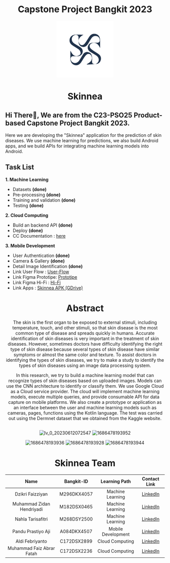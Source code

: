 <h1 align="center">Capstone Project Bangkit 2023</h1>

<p align="center">
  <img src="image/0-logo.png" alt="skinnea logo" height="180" />
</p>

<h1 align="center">Skinnea</h1>

<h2 align="left">Hi There👋, We are from the C23-PSO25 Product-based Capstone Project Bangkit 2023.</h2>
<p align="left">Here we are developing the "Skinnea" application for the prediction of skin diseases. We use machine learning for predictions, we also build Android apps, and we build APIs for integrating machine learning models into Android.</p>

<p align="left">
</p>


## **Task List**
**1. Machine Learning**
  * Datasets **(done)** 
  * Pre-processing **(done)**
  * Training and validation **(done)**
  * Testing **(done)**

**2. Cloud Computing**
  * Build an backend API **(done)**
  * Deploy **(done)**
  * CC Documentation : [here](https://github.com/Skinnea/project/tree/main/CC)

**3. Mobile Development**
  * User Authentication **(done)**
  * Camera & Gallery **(done)**
  * Detail Image Identification **(done)**
  * Link User Flow : [User-Flow](https://drive.google.com/file/d/1fXjZZIA-ndSotwL7KkOtrVXRdftfeiK6/view?usp=sharing)
  * Link Figma Prototipe: [Prototipe](https://www.figma.com/proto/EnUkq1tXmxfazQ7Uikmft5/Project-Capstone?type=design&node-id=35-117&scaling=scale-down&page-id=0%3A1&starting-point-node-id=35%3A117)
  * Link Figma Hi-Fi : [Hi-Fi](https://www.figma.com/file/EnUkq1tXmxfazQ7Uikmft5/Project-Capstone?type=design&node-id=0%3A1&t=jEphhzbAV2ql0IG2-1)
  * Link Apps : [Skinnea APK (GDrive)](https://drive.google.com/file/d/1CWNUyfLWHj1oNkrgvjzD5fcBpycawuOS/view?usp=share_link)
  
 <h1 align="center">Abstract</h1>

<div align="center">
The skin is the first organ to be exposed to external stimuli, including temperature, touch, and other stimuli, so that skin disease is the most common type of disease and spreads quickly in humans. Accurate identification of skin diseases is very important in the treatment of skin diseases. However, sometimes doctors have difficulty identifying the right type of skin disease because several types of skin disease have similar symptoms or almost the same color and texture. To assist doctors in identifying the types of skin diseases, we try to make a study to identify the types of skin diseases using an image data processing system.

In this research, we try to build a machine learning model that can recognize types of skin diseases based on uploaded images. Models can use the CNN architecture to identify or classify them. We use Google Cloud as a Cloud service provider. The cloud will implement machine learning models, execute multiple queries, and provide consumable API  for data capture on mobile platforms. We also create a prototype or application as an interface between the user and machine learning models such as cameras, pages, functions using the Kotlin language. The test was carried out using the Dermnet dataset that we obtained from the Kaggle website.

## 
![lv_0_20230612072547](https://github.com/Skinnea/project/assets/46983155/158fc5fd-69d7-4408-b593-a95b722a111e)
![1686478193952](https://github.com/Skinnea/project/assets/46983155/52761462-0890-4c0a-9091-cefed2406908)
  
![1686478193936](https://github.com/Skinnea/project/assets/46983155/8aa4e6a8-dad9-4635-a987-c6138239d4e3)
![1686478193928](https://github.com/Skinnea/project/assets/46983155/0601cef1-591e-4e03-99d7-599aeafd4c87)
![1686478193944](https://github.com/Skinnea/project/assets/46983155/469c2da2-a85c-411f-b56c-98f66badda87)

<h1 align="center">Skinnea Team</h1>

|              Name              | Bangkit-ID  |   Learning Path    |                             Contact Link                                  |
| :----------------------------: | :--------:  | :----------------: | :----------------------------------------------------------------------:  |
|        Dzikri Faizziyan        | M296DKX4057 |  Machine Learning  |[LinkedIn](https://www.linkedin.com/in/dzikri-faizziyan-9b4796202)         |
|   Muhammad Zidan Hendriyadi    | M182DSX0465 |  Machine Learning  |[LinkedIn](https://www.linkedin.com/in/muhammad-zidan-hendriyadi-3a248b234)|
|       Nahla Tarisafitri        | M268DSY2500 |  Machine Learning  |[LinkedIn](https://www.linkedin.com/in/nahlatafi)                          |
|       Pandu Prastiyo Aji       | A084DKX4507 | Mobile Development |[LinkedIn](https://www.linkedin.com/in/pandu-prastiyo-aji-3082491b0)       |
|         Aldi Febriyanto        | C172DSX2899 |  Cloud Computing   |                 [LinkedIn](https://www.linkedin.com/in/aldi-febriyanto)   |
|    Muhammad Faiz Abrar Fatah   | C172DSX2236 |  Cloud Computing   |                 [LinkedIn](https://www.linkedin.com/in/muhfaiz)           |
</div>
